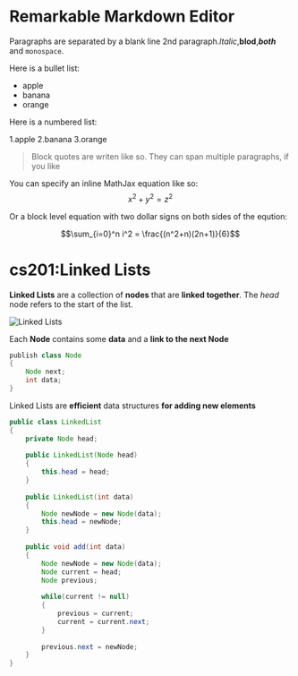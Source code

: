 # Remarkable Markdown Editor
Paragraphs are separated by a blank line
2nd paragraph.*ltalic*,**blod**,***both*** and `monospace`.

Here  is a bullet list:

- apple
- banana
- orange

Here is a numbered list:

1.apple
2.banana
3.orange

> Block quotes are writen like so.
> They can span multiple paragraphs, if you like

You can specify an inline MathJax equation like so:
$$x^2+y^2 = z^2$$

Or a block level equation with two dollar signs on  both sides of the eqution:

$$\sum_{i=0}^n i^2 = \frac{(n^2+n)(2n+1)}{6}$$

# cs201:Linked Lists
**Linked Lists** are a collection of **nodes** that are **linked together**. The *head* node refers to the start of the list.

![Linked Lists](LinkedList.png "Linked Lists")

Each **Node** contains some **data** and a **link to the next Node**

~~~java
publish class Node
{
	Node next;
	int data;
}
~~~

Linked Lists are **efficient** data structures **for adding new elements**

~~~java
public class LinkedList
{
	private Node head;
	
	public LinkedList(Node head) 
	{
		this.head = head;
	}
	
	public LinkedList(int data)
	{
		Node newNode = new Node(data);
		this.head = newNode;
	}
	
	public void add(int data) 
	{
		Node newNode = new Node(data);
		Node current = head;
		Node previous;
		
		while(current != null) 
		{
			previous = current;
			current = current.next;
		}
		
		previous.next = newNode;
	}
}